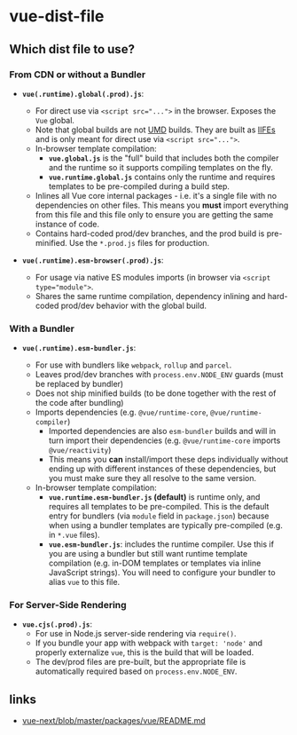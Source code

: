 # vue-dist-file

## Which dist file to use?

### From CDN or without a Bundler

- **`vue(.runtime).global(.prod).js`**:

  - For direct use via `<script src="...">` in the browser. Exposes the `Vue` global.
  - Note that global builds are not [UMD](https://github.com/umdjs/umd) builds. They are built as [IIFEs](https://developer.mozilla.org/en-US/docs/Glossary/IIFE) and is only meant for direct use via `<script src="...">`.
  - In-browser template compilation:
    - **`vue.global.js`** is the "full" build that includes both the compiler and the runtime so it supports compiling templates on the fly.
    - **`vue.runtime.global.js`** contains only the runtime and requires templates to be pre-compiled during a build step.
  - Inlines all Vue core internal packages - i.e. it's a single file with no dependencies on other files. This means you **must** import everything from this file and this file only to ensure you are getting the same instance of code.
  - Contains hard-coded prod/dev branches, and the prod build is pre-minified. Use the `*.prod.js` files for production.

- **`vue(.runtime).esm-browser(.prod).js`**:
  - For usage via native ES modules imports (in browser via `<script type="module">`.
  - Shares the same runtime compilation, dependency inlining and hard-coded prod/dev behavior with the global build.

### With a Bundler

- **`vue(.runtime).esm-bundler.js`**:

  - For use with bundlers like `webpack`, `rollup` and `parcel`.
  - Leaves prod/dev branches with `process.env.NODE_ENV` guards (must be replaced by bundler)
  - Does not ship minified builds (to be done together with the rest of the code after bundling)
  - Imports dependencies (e.g. `@vue/runtime-core`, `@vue/runtime-compiler`)
    - Imported dependencies are also `esm-bundler` builds and will in turn import their dependencies (e.g. `@vue/runtime-core` imports `@vue/reactivity`)
    - This means you **can** install/import these deps individually without ending up with different instances of these dependencies, but you must make sure they all resolve to the same version.
  - In-browser template compilation:
    - **`vue.runtime.esm-bundler.js` (default)** is runtime only, and requires all templates to be pre-compiled. This is the default entry for bundlers (via `module` field in `package.json`) because when using a bundler templates are typically pre-compiled (e.g. in `*.vue` files).
    - **`vue.esm-bundler.js`**: includes the runtime compiler. Use this if you are using a bundler but still want runtime template compilation (e.g. in-DOM templates or templates via inline JavaScript strings). You will need to configure your bundler to alias `vue` to this file.

### For Server-Side Rendering

- **`vue.cjs(.prod).js`**:
  - For use in Node.js server-side rendering via `require()`.
  - If you bundle your app with webpack with `target: 'node'` and properly externalize `vue`, this is the build that will be loaded.
  - The dev/prod files are pre-built, but the appropriate file is automatically required based on `process.env.NODE_ENV`.

## links

- [vue-next/blob/master/packages/vue/README.md](https://github.com/vuejs/vue-next/blob/master/packages/vue/README.md)

